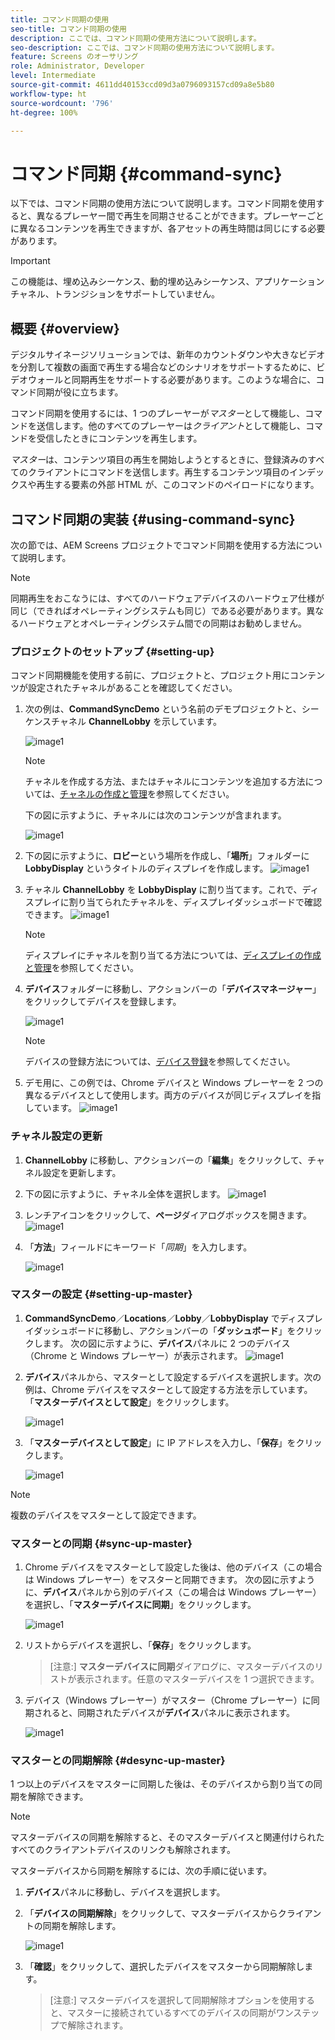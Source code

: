 ```yaml
---
title: コマンド同期の使用
seo-title: コマンド同期の使用
description: ここでは、コマンド同期の使用方法について説明します。
seo-description: ここでは、コマンド同期の使用方法について説明します。
feature: Screens のオーサリング
role: Administrator, Developer
level: Intermediate
source-git-commit: 4611dd40153ccd09d3a0796093157cd09a8e5b80
workflow-type: ht
source-wordcount: '796'
ht-degree: 100%

---
```



# コマンド同期 {#command-sync}

以下では、コマンド同期の使用方法について説明します。コマンド同期を使用すると、異なるプレーヤー間で再生を同期させることができます。プレーヤーごとに異なるコンテンツを再生できますが、各アセットの再生時間は同じにする必要があります。

>[!IMPORTANT]
>
>この機能は、埋め込みシーケンス、動的埋め込みシーケンス、アプリケーションチャネル、トランジションをサポートしていません。

## 概要 {#overview}

デジタルサイネージソリューションでは、新年のカウントダウンや大きなビデオを分割して複数の画面で再生する場合などのシナリオをサポートするために、ビデオウォールと同期再生をサポートする必要があります。このような場合に、コマンド同期が役に立ちます。

コマンド同期を使用するには、1 つのプレーヤーが&#x200B;*マスター*&#x200B;として機能し、コマンドを送信します。他のすべてのプレーヤーは&#x200B;*クライアント*&#x200B;として機能し、コマンドを受信したときにコンテンツを再生します。

*マスター*&#x200B;は、コンテンツ項目の再生を開始しようとするときに、登録済みのすべてのクライアントにコマンドを送信します。再生するコンテンツ項目のインデックスや再生する要素の外部 HTML が、このコマンドのペイロードになります。

## コマンド同期の実装 {#using-command-sync}

次の節では、AEM Screens プロジェクトでコマンド同期を使用する方法について説明します。

>[!NOTE]
>
>同期再生をおこなうには、すべてのハードウェアデバイスのハードウェア仕様が同じ（できればオペレーティングシステムも同じ）である必要があります。異なるハードウェアとオペレーティングシステム間での同期はお勧めしません。

### プロジェクトのセットアップ {#setting-up}

コマンド同期機能を使用する前に、プロジェクトと、プロジェクト用にコンテンツが設定されたチャネルがあることを確認してください。

1. 次の例は、**CommandSyncDemo** という名前のデモプロジェクトと、シーケンスチャネル **ChannelLobby** を示しています。

   ![image1](assets/command-sync/command-sync1-1.png)

   >[!NOTE]
   >
   >チャネルを作成する方法、またはチャネルにコンテンツを追加する方法については、[チャネルの作成と管理](/help/user-guide/managing-channels.md)を参照してください。

   下の図に示すように、チャネルには次のコンテンツが含まれます。

   ![image1](assets/command-sync/command-sync2-1.png)

1. 下の図に示すように、**ロビー**&#x200B;という場所を作成し、「**場所**」フォルダーに **LobbyDisplay** というタイトルのディスプレイを作成します。
   ![image1](assets/command-sync/command-sync3-1.png)

1. チャネル **ChannelLobby** を **LobbyDisplay** に割り当てます。これで、ディスプレイに割り当てられたチャネルを、ディスプレイダッシュボードで確認できます。
   ![image1](assets/command-sync/command-sync4-1.png)

   >[!NOTE]
   >
   >ディスプレイにチャネルを割り当てる方法については、[ディスプレイの作成と管理](/help/user-guide/managing-displays.md)を参照してください。

1. **デバイス**&#x200B;フォルダーに移動し、アクションバーの「**デバイスマネージャー**」をクリックしてデバイスを登録します。

   ![image1](assets/command-sync5.png)

   >[!NOTE]
   >
   >デバイスの登録方法については、[デバイス登録](/help/user-guide/device-registration.md)を参照してください。

1. デモ用に、この例では、Chrome デバイスと Windows プレーヤーを 2 つの異なるデバイスとして使用します。両方のデバイスが同じディスプレイを指しています。
   ![image1](assets/command-sync6.png)

### チャネル設定の更新

1. **ChannelLobby** に移動し、アクションバーの「**編集**」をクリックして、チャネル設定を更新します。

1. 下の図に示すように、チャネル全体を選択します。
   ![image1](assets/command-sync/command-sync7-1.png)

1. レンチアイコンをクリックして、**ページ**ダイアログボックスを開きます。
   ![image1](assets/command-sync/command-sync8-1.png)

1. 「**方法**」フィールドにキーワード「*同期*」を入力します。

   ![image1](assets/command-sync/command-sync9-1.png)


### マスターの設定 {#setting-up-master}

1. **CommandSyncDemo**／**Locations**／**Lobby**／**LobbyDisplay** でディスプレイダッシュボードに移動し、アクションバーの「**ダッシュボード**」をクリックします。
次の図に示すように、**デバイス**パネルに 2 つのデバイス（Chrome と Windows プレーヤー）が表示されます。
   ![image1](assets/command-sync/command-sync10-1.png)

1. **デバイス**&#x200B;パネルから、マスターとして設定するデバイスを選択します。次の例は、Chrome デバイスをマスターとして設定する方法を示しています。「**マスターデバイスとして設定**」をクリックします。

   ![image1](assets/command-sync/command-sync11-1.png)

1. 「**マスターデバイスとして設定**」に IP アドレスを入力し、「**保存**」をクリックします。

   ![image1](assets/command-sync/command-sync12-1.png)

>[!NOTE]
>
>複数のデバイスをマスターとして設定できます。

### マスターとの同期 {#sync-up-master}

1. Chrome デバイスをマスターとして設定した後は、他のデバイス（この場合は Windows プレーヤー）をマスターと同期できます。
次の図に示すように、**デバイス**&#x200B;パネルから別のデバイス（この場合は Windows プレーヤー）を選択し、「**マスターデバイスに同期**」をクリックします。

   ![image1](assets/command-sync/command-sync13-1.png)

1. リストからデバイスを選択し、「**保存**」をクリックします。

   >[注意:]
   > **マスターデバイスに同期**&#x200B;ダイアログに、マスターデバイスのリストが表示されます。任意のマスターデバイスを 1 つ選択できます。

1. デバイス（Windows プレーヤー）がマスター（Chrome プレーヤー）に同期されると、同期されたデバイスが&#x200B;**デバイス**&#x200B;パネルに表示されます。

   ![image1](assets/command-sync/command-sync14-1.png)

### マスターとの同期解除 {#desync-up-master}

1 つ以上のデバイスをマスターに同期した後は、そのデバイスから割り当ての同期を解除できます。

>[!NOTE]
>
>マスターデバイスの同期を解除すると、そのマスターデバイスと関連付けられたすべてのクライアントデバイスのリンクも解除されます。

マスターデバイスから同期を解除するには、次の手順に従います。

1. **デバイス**&#x200B;パネルに移動し、デバイスを選択します。

1. 「**デバイスの同期解除**」をクリックして、マスターデバイスからクライアントの同期を解除します。

   ![image1](assets/command-sync/command-sync15-1.png)

1. 「**確認**」をクリックして、選択したデバイスをマスターから同期解除します。

   >[注意:]
   > マスターデバイスを選択して同期解除オプションを使用すると、マスターに接続されているすべてのデバイスの同期がワンステップで解除されます。

